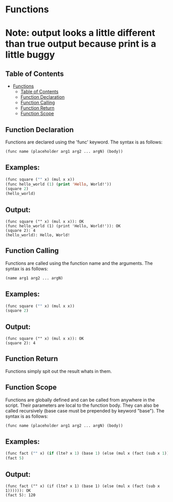 # Functions

# Note: output looks a little different than true output because print is a little buggy

## Table of Contents
- [Functions](#functions)
  - [Table of Contents](#table-of-contents)
  - [Function Declaration](#function-declaration)
  - [Function Calling](#function-calling)
  - [Function Return](#function-return)
  - [Function Scope](#function-scope)

## Function Declaration
Functions are declared using the 'func' keyword. The syntax is as follows:
```lisp
(func name (placeholder arg1 arg2 ... argN) (body))
```

## Examples:
```lisp
(func square ("" x) (mul x x))
(func hello_world (1) (print 'Hello, World!'))
(square 2)
(hello_world)
```

## Output:
```
(func square ("" x) (mul x x)): OK
(func hello_world (1) (print 'Hello, World!')): OK
(square 2): 4
(hello_world): Hello, World!
```

## Function Calling
Functions are called using the function name and the arguments. The syntax is as follows:
```lisp
(name arg1 arg2 ... argN)
```

## Examples:
```lisp
(func square ("" x) (mul x x))
(square 2)
```

## Output:
```
(func square ("" x) (mul x x)): OK
(square 2): 4
```

## Function Return
Functions simply spit out the result whats in them.

## Function Scope
Functions are globally defined and can be called from anywhere in the script. Their parameters are local to the function body. They can also be called recursively (base case must be prepended by keyword "base"). The syntax is as follows:
```lisp
(func name (placeholder arg1 arg2 ... argN) (body))
```

## Examples:
```lisp
(func fact ("" x) (if (lte? x 1) (base 1) (else (mul x (fact (sub x 1))))))
(fact 5)
```

## Output:
```
(func fact ("" x) (if (lte? x 1) (base 1) (else (mul x (fact (sub x 1)))))): OK
(fact 5): 120
```